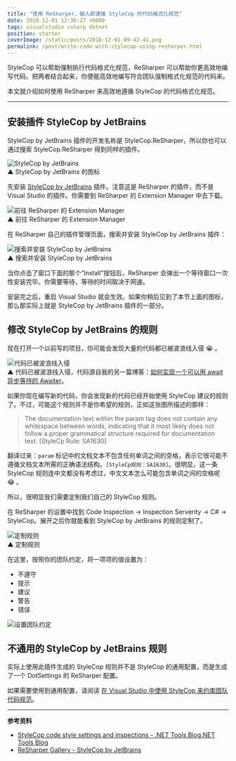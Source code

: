 ```yaml
---
title: "使用 ReSharper，输入即遵循 StyleCop 的代码格式化规范"
date: 2018-12-01 12:36:27 +0800
tags: visualstudio csharp dotnet
position: starter
coverImage: /static/posts/2018-12-01-09-42-41.png
permalink: /post/write-code-with-stylecop-using-resharper.html
---
```


StyleCop 可以帮助强制执行代码格式化规范，ReSharper 可以帮助你更高效地编写代码。把两者结合起来，你便能高效地编写符合团队强制格式化规范的代码来。

本文就介绍如何使用 ReSharper 来高效地遵循 StyleCop 的代码格式化规范。

---

<div id="toc"></div>

## 安装插件 StyleCop by JetBrains

StyleCop by JetBrains 插件的开发名称是 StyleCop.ReSharper，所以你也可以通过搜索 StyleCop.ReSharper 得到同样的插件。

![StyleCop by JetBrains](/static/posts/2018-12-01-09-42-41.png)  
▲ StyleCop by JetBrains 的图标

先安装 [StyleCop by JetBrains](https://resharper-plugins.jetbrains.com/packages/StyleCop.StyleCop/) 插件。注意这是 ReSharper 的插件，而不是 Visual Studio 的插件。你需要到 ReSharper 的 Extension Manager 中去下载。

![前往 ReSharper 的 Extension Manager](/static/posts/2018-12-01-09-23-40.png)  
▲ 前往 ReSharper 的 Extension Manager

在 ReSharper 自己的插件管理页面，搜索并安装 StyleCop by JetBrains 插件：

![搜索并安装 StyleCop by JetBrains](/static/posts/2018-12-01-09-35-52.png)  
▲ 搜索并安装 StyleCop by JetBrains

当你点击了窗口下面的那个“Install”按钮后，ReSharper 会弹出一个等待窗口一次性安装完毕。你需要等待，等待的时间取决于网速。

安装完之后，重启 Visual Studio 就会生效。如果你稍后见到了本节上面的图标，那么那实际上就是 StyleCop by JetBrains 插件的一部分。

## 修改 StyleCop by JetBrains 的规则

现在打开一个以前写的项目，你可能会发现大量的代码都已被波浪线入侵 😭 。

![代码已被波浪线入侵](/static/posts/2018-12-01-10-12-10.png)  
▲ 代码已被波浪线入侵，代码源自我的另一篇博客：[如何实现一个可以用 await 异步等待的 Awaiter](/post/write-custom-awaiter)。

如果你现在编写新的代码，你会发现新的代码已经开始使用 StyleCop 建议的规则了。不过，可能这个规则并不是你希望的规则，正如这张图所描述的那样：

> The documentation text within the param tag does not contain any whitespace between words, indicating that it most likely does not follow a proper grammatical structure required for documentation text. [StyleCp Rule: SA1630]

翻译过来：`param` 标记中的文档文本不包含任何单词之间的空格，表示它很可能不遵循文档文本所需的正确语法结构。`[StyleCp规则：SA1630]`。很明显，这一条 StyleCop 规则连中文都没有考虑过，中文文本怎么可能包含单词之间的空格呢 😂 。

所以，很明显我们需要定制我们自己的 StyleCop 规则。

在 ReSharper 的设置中找到 Code Inspection -> Inspection Serverity -> C# -> StyleCop。展开之后你就能看到 StyleCop by JetBrains 的规则定制了。

![定制规则](/static/posts/2018-12-01-11-52-48.png)  
▲ 定制规则

在这里，按照你的团队约定，将一项项的值设置为：

- 不遵守
- 提示
- 建议
- 警告
- 错误

![设置团队约定](/static/posts/2018-12-01-12-06-37.png)

## 不通用的 StyleCop by JetBrains 规则

实际上使用此插件生成的 StyleCop 规则并不是 StyleCop 的通用配置，而是生成了一个 DotSettings 的 ReSharper 配置。

如果需要使用到通用配置，请阅读 [在 Visual Studio 中使用 StyleCop 来约束团队代码规范](/post/introduce-stylecop-into-teams)。

---

**参考资料**

- [StyleCop code style settings and inspections - .NET Tools Blog.NET Tools Blog](https://blog.jetbrains.com/dotnet/2018/04/09/stylecop-code-style-settings-inspections/)
- [ReSharper Gallery - StyleCop by JetBrains](https://resharper-plugins.jetbrains.com/packages/StyleCop.StyleCop/)


